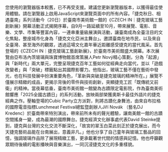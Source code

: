您使用的瀏覽器版本較舊，已不再受支援。建議您更新瀏覽器版本，以獲得最佳使用體驗。請在瀏覽器上啟用JavaScript來瀏覽頁面中的所有內容。「捷克秋日、相遇臺南」系列活動今（20日）於臺南市美術館一館的《CZECH IN｜捷克玻璃工藝創新展》開幕活動正式揭開序幕，自9月一路延續至10月，帶來展覽、電影、音樂、文學、市集等豐富內容，一連串重量級展演與活動，讓臺南成為全臺注目的文化焦點，整座城市化身為「捷克文化亞洲主舞台」。邀請臺南在地市民，以及來自全臺灣、甚至海外的觀眾，透過這場文化嘉年華近距離感受捷克的當代風采。首先登場的《CZECH IN｜捷克玻璃工藝創新展》，於臺南市美術館盛大開幕。本次展覽由亞布洛內茨玻璃與珠寶博物館首席策展人Petr Nový精心策劃，分為「起源」與「新時代」兩大單元，完整呈現捷克百年工藝如何從經典走向當代，並以「遊戲改變者」與「突破」標籤點出其國際影響力。他指出，玻璃工藝不僅在藝術中發光，也在科技發展中扮演重要角色，「革新與突破是捷克玻璃的精神所在。」展覽不僅展示精緻的成品，更揭示背後的零件與技術創新，突顯捷克工匠「既傳統又前衛」的精神。當夜幕低垂，臺南市美術館一館變為古蹟限定電影院，作為臺南美術館響應「2025全國古蹟日」的系列活動，放映兩部榮獲奧斯卡最佳外語片的捷克經典之作。壓軸登場的Cubic Party立方派對，則將古蹟化身舞池，由來自布拉格的國際電音指標Lunchmeat Festival總監暨創辦人Jiří Novák （藝名DJ Kredenc）於臺南帶來特別演出，帶來前所未有的聲光體驗，讓南美館一館的古蹟空間搖身一變，成為最潮的國際舞台。捷克經濟文化辦事處代表David Steinke提到，捷克與台灣的文化交流不斷深化，「故宮的翠玉白菜此刻正於捷克展出，而今天捷克藝術品能在台南展出，意義非凡。」他也分享了自己童年與玻璃工藝品的回憶，強調玻璃作品除了展現精緻工藝，更承載著世代間的情感與記憶。他也呼籲觀眾期待後續的電影播映與音樂演出，一同沉浸捷克文化的多重樣貌。